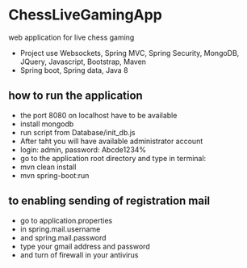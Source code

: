 # ChessLiveGamingApp

web application for live chess gaming

* Project use Websockets, Spring MVC, Spring Security, MongoDB, JQuery, Javascript, Bootstrap, Maven
* Spring boot, Spring data, Java 8

## how to run the application

* the port 8080 on localhost have to be available
* install mongodb
* run script from Database/init_db.js
* After taht you will have available administrator account
* login: admin, password: Abcde1234%
* go to the application root directory and type in terminal: 
* mvn clean install 
* mvn spring-boot:run

## to enabling sending of registration mail
* go to application.properties
* in spring.mail.username
* and spring.mail.password 
* type your gmail address and password 
* and turn of firewall in your antivirus






